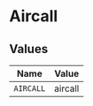 # Aircall


## Values

| Name      | Value     |
| --------- | --------- |
| `AIRCALL` | aircall   |